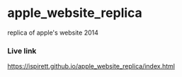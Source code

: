 # apple_website_replica

replica of apple's website 2014

### Live link

https://ispirett.github.io/apple_website_replica/index.html
